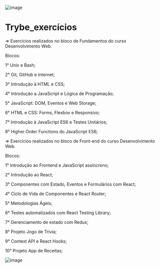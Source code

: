 ![image](https://user-images.githubusercontent.com/108953831/188212682-b12455ac-b289-4883-ae22-f8dbe9c3a929.png)


# Trybe_exercícios
=> Exercícios realizados no bloco de Fundamentos do curso Desenvolvimento Web.

Blocos:

1° Unix e Bash;

2° Git, GitHub e internet;

3° Introdução à HTML e CSS;

4° Introdução a JavaScript e Lógica de Programação;

5° JavaScript: DOM, Eventos e Web Storage;

6° HTML e CSS: Forms, Flexbox e Responsivo; 

7° Introdução à JavaScript ES6 e Testes Unitários;

8° Higher Order Functions do JavaScript ES6;


=> Exercícios realizados no bloco de Front-end do curso Desenvolvimento Web.

Blocos:

1° Introdução ao Frontend e JavaScript assíncrono;

2° Introdução ao React;

3° Componentes com Estado, Eventos e Formulários com React;

4° Ciclo de Vida de Componentes e React Router;

5° Metodologias Ágeis;

6° Testes automatizados com React Testing Library; 

7° Gerenciamento de estado com Redux;

8° Projeto Jogo de Trivia;

9° Context API e React Hooks;

10° Projeto App de Receitas;


![image](https://user-images.githubusercontent.com/108953831/188213345-d46d9ce1-3da6-47ca-8306-2d3efe1b0c0c.png)

